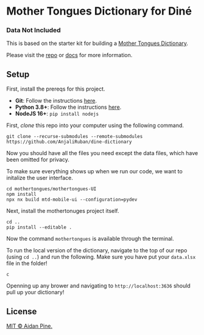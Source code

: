# Mother Tongues Dictionary for Diné
### Data Not Included

This is based on the starter kit for building a [Mother Tongues Dictionary](https://www.mothertongues.org).

Please visit the [repo](https://github.com/MotherTongues/mothertongues) or [docs](https://docs.mothertongues.org) for more information.


## Setup

First, install the prereqs for this project.


- **Git**: Follow the instructions [here](https://github.com/git-guides/install-git).
- **Python 3.8+**: Follow the instructions [here](https://www.python.org/downloads/).
- **NodeJS 16+**: `pip install nodejs`

First, _clone_ this repo into your computer using the following command.

```
git clone --recurse-submodules --remote-submodules https://github.com/AnjaliRuban/dine-dictionary
```

Now you should have all the files you need except the data files, which have been omitted for privacy.

To make sure everything shows up when we run our code, we want to initalize the user interface.

```
cd mothertongues/mothertongues-UI
npm install
npx nx build mtd-mobile-ui --configuration=pydev
```

Next, install the mothertonuges project itself.

```
cd ..
pip install --editable .
```
Now the command `mothertongues` is available through the terminal.

To run the local version of the dictionary, navigate to the top of our repo (using `cd ..`) and run the following. Make sure you have put your `data.xlsx` file in the folder!

```
c
```

Openning up any brower and navigating to `http://localhost:3636` should pull up your dictionary!


## License

[MIT © Aidan Pine.](LICENSE)
